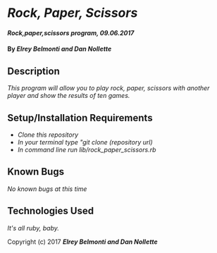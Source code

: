 # _Rock, Paper, Scissors_

#### _Rock,paper,scissors program, 09.06.2017_

#### By _**Elrey Belmonti and Dan Nollette**_

## Description

_This program will allow you to play rock, paper, scissors with another player and show the results of ten games._

## Setup/Installation Requirements

* _Clone this repository_
* _In your terminal type "git clone (repository url)_
* _In command line run lib/rock_paper_scissors.rb_


## Known Bugs

_No known bugs at this time_

## Technologies Used

_It's all ruby, baby._

Copyright (c) 2017 **_Elrey Belmonti and Dan Nollette_**
